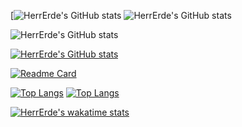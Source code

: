 
[![HerrErde's GitHub stats](https://github-readme-stats.vercel.app/api?username=HerrErde)
![HerrErde's GitHub stats](https://github-readme-stats.vercel.app/api?username=anuraghazra&show_icons=true&theme=blue-green)

![HerrErde's GitHub stats](https://github-readme-stats.vercel.app/api?username=anuraghazra&show_icons=true)

[![HerrErde's GitHub stats](https://github-readme-stats.vercel.app/api/top-langs/?username=HerrErde)](https://github.com/HerrErde/HerrErde.github.io)

[![Readme Card](https://github-readme-stats.vercel.app/api/pin/?username=HerrErde&repo=HerrErde.github.io)](https://github.com/HerrErde/HerrErde.github.io)

[![Top Langs](https://github-readme-stats.vercel.app/api/top-langs/?username=HerrErde&exclude_repo=HerrErde.github.io)](https://github.com/anuraghazra/github-readme-stats)
[![Top Langs](https://github-readme-stats.vercel.app/api/top-langs/?username=HerrErde&langs_count=8)](https://github.com/anuraghazra/github-readme-stats)

[![HerrErde's wakatime stats](https://github-readme-stats.vercel.app/api/wakatime?username=HerrErde)](https://github.com/anuraghazra/github-readme-stats)
